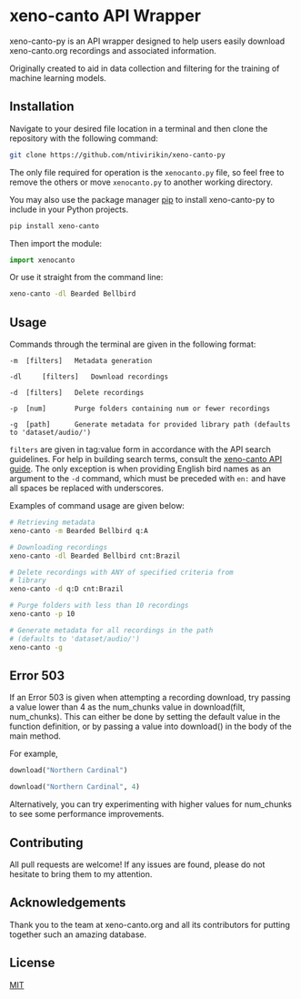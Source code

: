 # xeno-canto API Wrapper
xeno-canto-py is an API wrapper designed to help users easily download xeno-canto.org recordings and associated information.

Originally created to aid in data collection and filtering for the training of machine learning models.
## Installation
Navigate to your desired file location in a terminal and then clone the repository with the following command:
```bash
git clone https://github.com/ntivirikin/xeno-canto-py
```
The only file required for operation is the ```xenocanto.py``` file, so feel free to remove the others or move ```xenocanto.py``` to another working directory.

You may also use the package manager [pip](https://pip.pypa.io/en/stable/) to install xeno-canto-py to include in your Python projects.

```bash
pip install xeno-canto
```
Then import the module:
```python
import xenocanto
```
Or use it straight from the command line:
```bash
xeno-canto -dl Bearded Bellbird
```
## Usage
Commands through the terminal are given in the following format:
```
-m 	[filters]	Metadata generation

-dl 	[filters] 	Download recordings

-d 	[filters]	Delete recordings

-p 	[num] 		Purge folders containing num or fewer recordings

-g 	[path] 		Generate metadata for provided library path (defaults to 'dataset/audio/')
```
```filters``` are given in tag:value form in accordance with the API search guidelines. For help in building search terms, consult the [xeno-canto API guide](https://www.xeno-canto.org/article/153). The only exception is when providing English bird names as an argument to the ```-d``` command, which must be preceded with ```en:``` and have all spaces be replaced with underscores.

Examples of command usage are given below:
```bash
# Retrieving metadata
xeno-canto -m Bearded Bellbird q:A

# Downloading recordings
xeno-canto -dl Bearded Bellbird cnt:Brazil

# Delete recordings with ANY of specified criteria from
# library
xeno-canto -d q:D cnt:Brazil

# Purge folders with less than 10 recordings
xeno-canto -p 10

# Generate metadata for all recordings in the path
# (defaults to 'dataset/audio/')
xeno-canto -g
```

## Error 503
If an Error 503 is given when attempting a recording download, try passing a value lower than 4 as the num_chunks value in download(filt, num_chunks). This can either be done by setting the default value in the function definition, or by passing a value into download() in the body of the main method. 

For example,
```python
download("Northern Cardinal")

download("Northern Cardinal", 4)
```

Alternatively, you can try experimenting with higher values for num_chunks to see some performance improvements.

## Contributing
All pull requests are welcome! If any issues are found, please do not hesitate to bring them to my attention.
## Acknowledgements
Thank you to the team at xeno-canto.org and all its contributors for putting together such an amazing database.
## License
[MIT](https://choosealicense.com/licenses/mit/)
